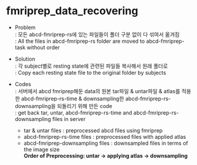 # fmriprep_data_recovering
* Problem    
    : 모든 abcd-fmriprep-rs에 있는 파일들이 폴더 구분 없이 다 섞여서 옮겨짐   
    : All the files in abcd-fmriprep-rs folder are moved to abcd-fmriprep-task without order
* Solution    
    : 각 subject별로 resting state에 관련된 파일들 복사해서 원래 폴더로       
    : Copy each resting state file to the original folder by subjects

* Codes     
    : 서버에서 abcd fmriprep해둔 data의 원본 tar파일 & untar파일 & atlas를 적용한 abcd-fmriprep-rs-time & downsampling한 abcd-fmriprep-rs-downsampling을 되돌리기 위해 만든 code    
    : get back tar, untar, abcd-fmriprep-rs-time and abcd-fmriprep-rs-downsampling files in server     
    * tar & untar files : preprocessed abcd files using fmriprep     
    * abcd-fmriprep-rs-time files : preprocessed files with applied atlas
    * abcd-fmriprep-downsampling files : downsampled files in terms of the image size     
    **Order of Preprocessing: untar -> applying atlas -> downsampling**
